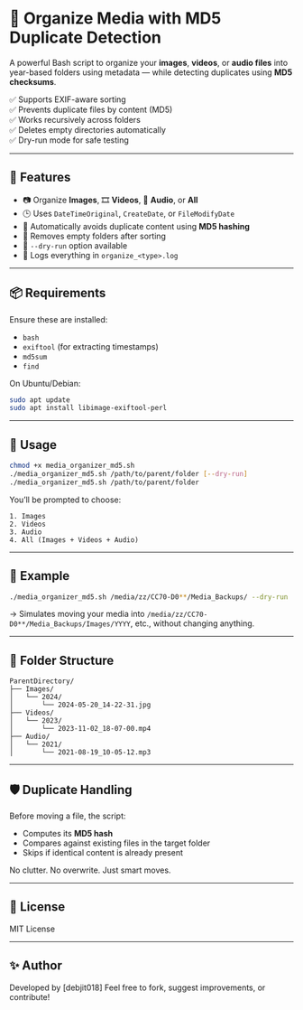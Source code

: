 # 📁 Organize Media with MD5 Duplicate Detection

A powerful Bash script to organize your **images**, **videos**, or **audio files** into year-based folders using metadata — while detecting duplicates using **MD5 checksums**.

✅ Supports EXIF-aware sorting  
✅ Prevents duplicate files by content (MD5)  
✅ Works recursively across folders  
✅ Deletes empty directories automatically  
✅ Dry-run mode for safe testing

---

## 🚀 Features

- 📷 Organize **Images**, 🎞️ **Videos**, 🎵 **Audio**, or **All**
- 🕒 Uses `DateTimeOriginal`, `CreateDate`, or `FileModifyDate`
- 🧠 Automatically avoids duplicate content using **MD5 hashing**
- 🧹 Removes empty folders after sorting
- 🧪 `--dry-run` option available
- 🔏 Logs everything in `organize_<type>.log`

---

## 📦 Requirements

Ensure these are installed:

- `bash`
- `exiftool` (for extracting timestamps)
- `md5sum`
- `find`

On Ubuntu/Debian:

```bash
sudo apt update
sudo apt install libimage-exiftool-perl
````

---

## 🔧 Usage

```bash
chmod +x media_organizer_md5.sh
./media_organizer_md5.sh /path/to/parent/folder [--dry-run]
./media_organizer_md5.sh /path/to/parent/folder
```

You’ll be prompted to choose:

```
1. Images
2. Videos
3. Audio
4. All (Images + Videos + Audio)
```

---

## 🧪 Example

```bash
./media_organizer_md5.sh /media/zz/CC70-D0**/Media_Backups/ --dry-run
```

→ Simulates moving your media into `/media/zz/CC70-D0**/Media_Backups/Images/YYYY`, etc., without changing anything.

---

## 📂 Folder Structure

```
ParentDirectory/
├── Images/
│   └── 2024/
│       └── 2024-05-20_14-22-31.jpg
├── Videos/
│   └── 2023/
│       └── 2023-11-02_18-07-00.mp4
├── Audio/
│   └── 2021/
│       └── 2021-08-19_10-05-12.mp3
```

---

## 🛡️ Duplicate Handling

Before moving a file, the script:

* Computes its **MD5 hash**
* Compares against existing files in the target folder
* Skips if identical content is already present

No clutter. No overwrite. Just smart moves.

---

## 📝 License

MIT License

---

## ✨ Author

Developed by \[debjit018]
Feel free to fork, suggest improvements, or contribute!
